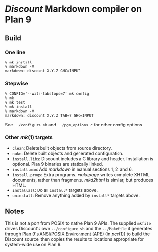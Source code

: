 # *Discount* Markdown compiler on Plan 9

## Build

### One line

    % mk install
    % markdown -V
    markdown: discount X.Y.Z GHC=INPUT

### Stepwise

    % CONFIG='--with-tabstops=7' mk config
    % mk
    % mk test
    % mk install
    % markdown -V
    markdown: discount X.Y.Z TAB=7 GHC=INPUT

See `../configure.sh` and `../pgm_options.c` for other config options.

### Other *mk*(1) targets

* `clean`: Delete built objects from source directory.
* `nuke`: Delete built objects and generated configuration.
* `install.libs`:  Discount includes a C library and header.
Installation is optional.  Plan 9 binaries are statically linked.
* `install.man`:  Add *markdown* in manual sections 1, 2, and 6.
* `install.progs`:  Extra programs.  *makepage* writes complete
XHTML documents, rather than fragments.  *mkd2html* is similar,
but produces HTML.
* `installall`: Do all `install*` targets above.
* `uninstall`: Remove anything added by `install*` targets above.

## Notes

This is not a port from POSIX to native Plan 9 APIs. The supplied
`mkfile` drives Discount's own `../configure.sh` and the `../Makefile`
it generates through [Plan 9's ANSI/POSIX Environment (APE)][ape-paper]
(in [*pcc*(1)][pcc-man]) to build the Discount source, then copies
the results to locations appropriate for system-wide use on Plan 9.

[ape-paper]: https://plan9.io/sys/doc/ape.html
[pcc-man]: https://plan9.io/magic/man2html/1/pcc
